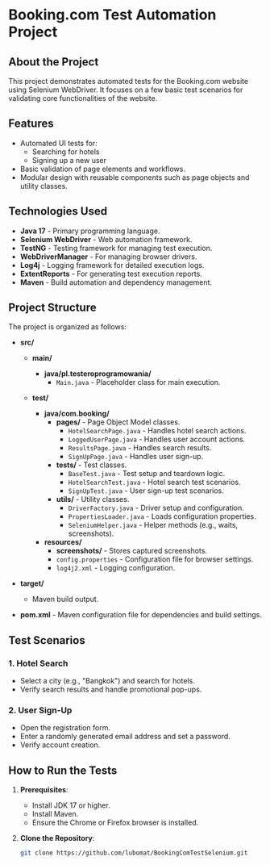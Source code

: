 # Booking.com Test Automation Project

## About the Project
This project demonstrates automated tests for the Booking.com website using Selenium WebDriver. It focuses on a few basic test scenarios for validating core functionalities of the website.

## Features
- Automated UI tests for:
    - Searching for hotels
    - Signing up a new user
- Basic validation of page elements and workflows.
- Modular design with reusable components such as page objects and utility classes.

## Technologies Used
- **Java 17** - Primary programming language.
- **Selenium WebDriver** - Web automation framework.
- **TestNG** - Testing framework for managing test execution.
- **WebDriverManager** - For managing browser drivers.
- **Log4j** - Logging framework for detailed execution logs.
- **ExtentReports** - For generating test execution reports.
- **Maven** - Build automation and dependency management.

## Project Structure

The project is organized as follows:

- **src/**
    - **main/**
        - **java/pl.testeroprogramowania/**
            - `Main.java` - Placeholder class for main execution.

    - **test/**
        - **java/com.booking/**
            - **pages/** - Page Object Model classes.
                - `HotelSearchPage.java` - Handles hotel search actions.
                - `LoggedUserPage.java` - Handles user account actions.
                - `ResultsPage.java` - Handles search results.
                - `SignUpPage.java` - Handles user sign-up.
            - **tests/** - Test classes.
                - `BaseTest.java` - Test setup and teardown logic.
                - `HotelSearchTest.java` - Hotel search test scenarios.
                - `SignUpTest.java` - User sign-up test scenarios.
            - **utils/** - Utility classes.
                - `DriverFactory.java` - Driver setup and configuration.
                - `PropertiesLoader.java` - Loads configuration properties.
                - `SeleniumHelper.java` - Helper methods (e.g., waits, screenshots).
        - **resources/**
            - **screenshots/** - Stores captured screenshots.
            - `config.properties` - Configuration file for browser settings.
            - `log4j2.xml` - Logging configuration.

- **target/**
    - Maven build output.

- **pom.xml** - Maven configuration file for dependencies and build settings.


## Test Scenarios
### 1. Hotel Search
- Select a city (e.g., "Bangkok") and search for hotels.
- Verify search results and handle promotional pop-ups.

### 2. User Sign-Up
- Open the registration form.
- Enter a randomly generated email address and set a password.
- Verify account creation.

## How to Run the Tests
1. **Prerequisites**:
    - Install JDK 17 or higher.
    - Install Maven.
    - Ensure the Chrome or Firefox browser is installed.

2. **Clone the Repository**:
   ```bash
   git clone https://github.com/lubomat/BookingComTestSelenium.git